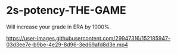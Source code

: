 # 2s-potency-THE-GAME
Will increase your grade in ERA by 1000%.


https://user-images.githubusercontent.com/29947316/152185947-03d3ee7e-b9be-4e29-8d96-3ed69afd8d3e.mp4

